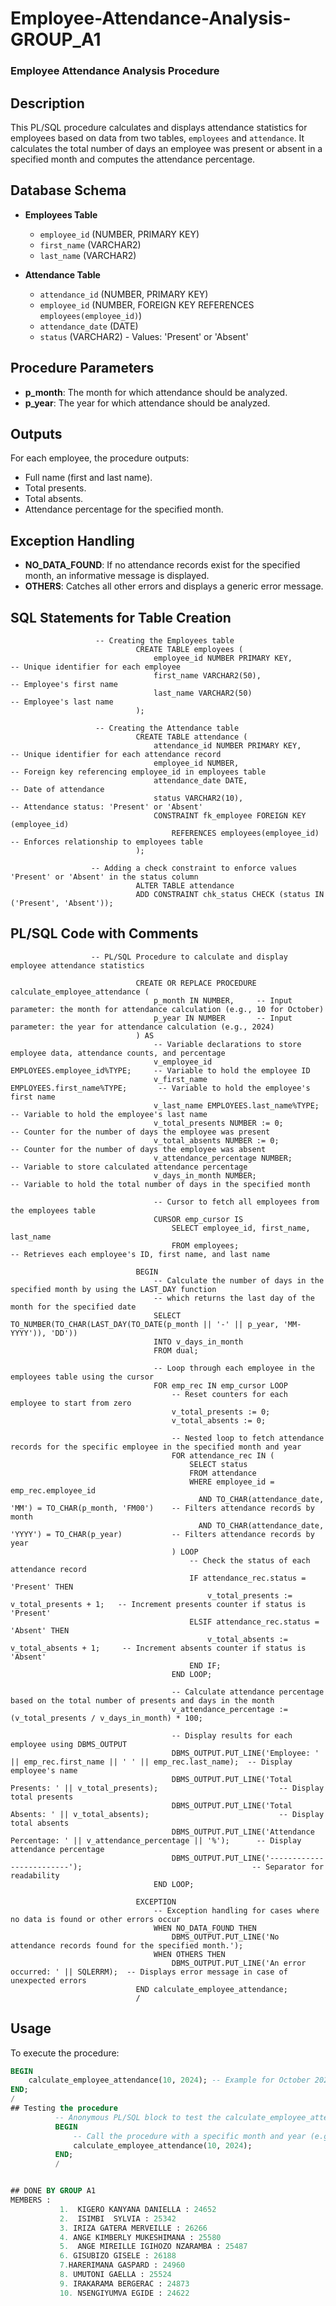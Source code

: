 # Employee-Attendance-Analysis-GROUP_A1

### Employee Attendance Analysis Procedure

## Description
This PL/SQL procedure calculates and displays attendance statistics for employees based on data from two tables, `employees` and `attendance`. It calculates the total number of days an employee was present or absent in a specified month and computes the attendance percentage.

## Database Schema
- **Employees Table**
  - `employee_id` (NUMBER, PRIMARY KEY)
  - `first_name` (VARCHAR2)
  - `last_name` (VARCHAR2)
  
- **Attendance Table**
  - `attendance_id` (NUMBER, PRIMARY KEY)
  - `employee_id` (NUMBER, FOREIGN KEY REFERENCES `employees(employee_id)`)
  - `attendance_date` (DATE)
  - `status` (VARCHAR2) - Values: 'Present' or 'Absent'

## Procedure Parameters
- **p_month**: The month for which attendance should be analyzed.
- **p_year**: The year for which attendance should be analyzed.

## Outputs
For each employee, the procedure outputs:
- Full name (first and last name).
- Total presents.
- Total absents.
- Attendance percentage for the specified month.

## Exception Handling
- **NO_DATA_FOUND**: If no attendance records exist for the specified month, an informative message is displayed.
- **OTHERS**: Catches all other errors and displays a generic error message.
## SQL Statements for Table Creation
                       -- Creating the Employees table
                                CREATE TABLE employees (
                                    employee_id NUMBER PRIMARY KEY,            -- Unique identifier for each employee
                                    first_name VARCHAR2(50),                   -- Employee's first name
                                    last_name VARCHAR2(50)                     -- Employee's last name
                                );
                                
                       -- Creating the Attendance table
                                CREATE TABLE attendance (
                                    attendance_id NUMBER PRIMARY KEY,            -- Unique identifier for each attendance record
                                    employee_id NUMBER,                          -- Foreign key referencing employee_id in employees table
                                    attendance_date DATE,                        -- Date of attendance
                                    status VARCHAR2(10),                         -- Attendance status: 'Present' or 'Absent'
                                    CONSTRAINT fk_employee FOREIGN KEY (employee_id) 
                                        REFERENCES employees(employee_id)        -- Enforces relationship to employees table
                                );
                                
                      -- Adding a check constraint to enforce values 'Present' or 'Absent' in the status column
                                ALTER TABLE attendance
                                ADD CONSTRAINT chk_status CHECK (status IN ('Present', 'Absent'));

## PL/SQL Code with Comments

                      -- PL/SQL Procedure to calculate and display employee attendance statistics
                                
                                CREATE OR REPLACE PROCEDURE calculate_employee_attendance (
                                    p_month IN NUMBER,     -- Input parameter: the month for attendance calculation (e.g., 10 for October)
                                    p_year IN NUMBER       -- Input parameter: the year for attendance calculation (e.g., 2024)
                                ) AS
                                    -- Variable declarations to store employee data, attendance counts, and percentage
                                    v_employee_id EMPLOYEES.employee_id%TYPE;     -- Variable to hold the employee ID
                                    v_first_name EMPLOYEES.first_name%TYPE;       -- Variable to hold the employee's first name
                                    v_last_name EMPLOYEES.last_name%TYPE;         -- Variable to hold the employee's last name
                                    v_total_presents NUMBER := 0;                 -- Counter for the number of days the employee was present
                                    v_total_absents NUMBER := 0;                  -- Counter for the number of days the employee was absent
                                    v_attendance_percentage NUMBER;               -- Variable to store calculated attendance percentage
                                    v_days_in_month NUMBER;                       -- Variable to hold the total number of days in the specified month
                                    
                                    -- Cursor to fetch all employees from the employees table
                                    CURSOR emp_cursor IS
                                        SELECT employee_id, first_name, last_name
                                        FROM employees;                           -- Retrieves each employee's ID, first name, and last name
                                
                                BEGIN
                                    -- Calculate the number of days in the specified month by using the LAST_DAY function
                                    -- which returns the last day of the month for the specified date
                                    SELECT TO_NUMBER(TO_CHAR(LAST_DAY(TO_DATE(p_month || '-' || p_year, 'MM-YYYY')), 'DD'))
                                    INTO v_days_in_month
                                    FROM dual;
                                
                                    -- Loop through each employee in the employees table using the cursor
                                    FOR emp_rec IN emp_cursor LOOP
                                        -- Reset counters for each employee to start from zero
                                        v_total_presents := 0;
                                        v_total_absents := 0;
                                
                                        -- Nested loop to fetch attendance records for the specific employee in the specified month and year
                                        FOR attendance_rec IN (
                                            SELECT status
                                            FROM attendance
                                            WHERE employee_id = emp_rec.employee_id
                                              AND TO_CHAR(attendance_date, 'MM') = TO_CHAR(p_month, 'FM00')    -- Filters attendance records by month
                                              AND TO_CHAR(attendance_date, 'YYYY') = TO_CHAR(p_year)           -- Filters attendance records by year
                                        ) LOOP
                                            -- Check the status of each attendance record
                                            IF attendance_rec.status = 'Present' THEN
                                                v_total_presents := v_total_presents + 1;   -- Increment presents counter if status is 'Present'
                                            ELSIF attendance_rec.status = 'Absent' THEN
                                                v_total_absents := v_total_absents + 1;     -- Increment absents counter if status is 'Absent'
                                            END IF;
                                        END LOOP;
                                
                                        -- Calculate attendance percentage based on the total number of presents and days in the month
                                        v_attendance_percentage := (v_total_presents / v_days_in_month) * 100;
                                
                                        -- Display results for each employee using DBMS_OUTPUT
                                        DBMS_OUTPUT.PUT_LINE('Employee: ' || emp_rec.first_name || ' ' || emp_rec.last_name);  -- Display employee's name
                                        DBMS_OUTPUT.PUT_LINE('Total Presents: ' || v_total_presents);                           -- Display total presents
                                        DBMS_OUTPUT.PUT_LINE('Total Absents: ' || v_total_absents);                             -- Display total absents
                                        DBMS_OUTPUT.PUT_LINE('Attendance Percentage: ' || v_attendance_percentage || '%');      -- Display attendance percentage
                                        DBMS_OUTPUT.PUT_LINE('-------------------------');                                      -- Separator for readability
                                    END LOOP;
                                
                                EXCEPTION
                                    -- Exception handling for cases where no data is found or other errors occur
                                    WHEN NO_DATA_FOUND THEN
                                        DBMS_OUTPUT.PUT_LINE('No attendance records found for the specified month.');
                                    WHEN OTHERS THEN
                                        DBMS_OUTPUT.PUT_LINE('An error occurred: ' || SQLERRM);  -- Displays error message in case of unexpected errors
                                END calculate_employee_attendance;
                                /

## Usage
To execute the procedure:
```sql
BEGIN
    calculate_employee_attendance(10, 2024); -- Example for October 2024
END;
/
## Testing the procedure 
          -- Anonymous PL/SQL block to test the calculate_employee_attendance procedure
          BEGIN
              -- Call the procedure with a specific month and year (e.g., October 2024)
              calculate_employee_attendance(10, 2024);
          END;
          /


## DONE BY GROUP A1
MEMBERS : 
           1.  KIGERO KANYANA DANIELLA : 24652
           2.  ISIMBI  SYLVIA : 25342
           3. IRIZA GATERA MERVEILLE : 26266
           4. ANGE KIMBERLY MUKESHIMANA : 25580
           5.  ANGE MIREILLE IGIHOZO NZARAMBA : 25487
           6. GISUBIZO GISELE : 26188
           7.HARERIMANA GASPARD : 24960
           8. UMUTONI GAELLA : 25524
           9. IRAKARAMA BERGERAC : 24873
           10. NSENGIYUMVA EGIDE : 24622

